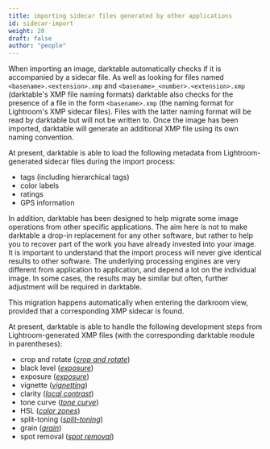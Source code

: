 ```yaml
---
title: importing sidecar files generated by other applications
id: sidecar-import
weight: 20
draft: false
author: "people"
---
```


 When importing an image, darktable automatically checks if it is accompanied by a sidecar file. As well as looking for files named `<basename>.<extension>.xmp` and `<basename>_<number>.<extension>.xmp` (darktable's XMP file naming formats) darktable also checks for the presence of a file in the form `<basename>.xmp` (the naming format for Lightroom's XMP sidecar files). Files with the latter naming format will be read by darktable but will not be written to. Once the image has been imported, darktable will generate an additional XMP file using its own naming convention.

At present, darktable is able to load the following metadata from Lightroom-generated sidecar files during the import process:

- tags (including hierarchical tags)
- color labels
- ratings
- GPS information

In addition, darktable has been designed to help migrate some image operations from other specific applications. The aim here is not to make darktable a drop-in replacement for any other software, but rather to help you to recover part of the work you have already invested into your image. It is important to understand that the import process will never give identical results to other software. The underlying processing engines are very different from application to application, and depend a lot on the individual image. In some cases, the results may be similar but often, further adjustment will be required in darktable.

This migration happens automatically when entering the darkroom view, provided that a corresponding XMP sidecar is found.

At present, darktable is able to handle the following development steps from Lightroom-generated XMP files (with the corresponding darktable module in parentheses):

- crop and rotate ([_crop and rotate_](../../module-reference/processing-modules/crop-rotate.md))
- black level ([_exposure_](../../module-reference/processing-modules/exposure.md))
- exposure ([_exposure_](../../module-reference/processing-modules/exposure.md))
- vignette ([_vignetting_](../../module-reference/processing-modules/vignetting.md))
- clarity ([_local contrast_](../../module-reference/processing-modules/local-contrast.md))
- tone curve ([_tone curve_](../../module-reference/processing-modules/tone-curve.md))
- HSL ([_color zones_](../../module-reference/processing-modules/color-zones.md))
- split-toning ([_split-toning_](../../module-reference/processing-modules/split-toning.md))
- grain ([_grain_](../../module-reference/processing-modules/grain.md))
- spot removal ([_spot removal_](../../module-reference/processing-modules/spot-removal.md))
